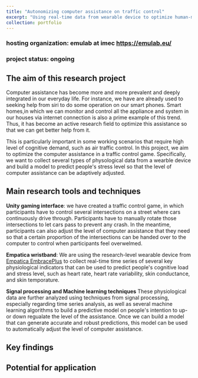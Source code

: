 ```yaml
---
title: "Autonomizing computer assistance on traffic control"
excerpt: "Using real-time data from wearable device to optimize human-machine interaction in a traffic control scenario <br/><img src='/website/images/500x300.png'>"
collection: portfolio
---
```


### hosting organization: emulab at imec <https://emulab.eu/> 
### project status: ongoing

## The aim of this research project
Computer assistance has become more and more prevalent and deeply integrated in our everyday life. For instance, we have are already used to seeking help from siri to do some operation on our smart phones. Smart homes,in which we can monitor and control all the appliance and system in our houses via internet connection is also a prime example of this trend. Thus, it has become an active research field to optimize this assistance so that we can get better help from it. 

This is particularly important in some working scenarios that require high level of cognitive demand, such as air traffic control. In this project, we aim to optimize the computer assistance in a traffic control game. Specifically, we want to collect several types of physological data from a wearble device and build a model to predict people's stress level so that the level of computer assistance can be adaptively adjusted. 

## Main research tools and techniques

**Unity gaming interface**: 
we have created a traffic control game, in which participants have to control several intersections on a street where cars continuously drive through. Participants have to manually rotate those intersections to let cars pass to prevent any crash. In the meantime, participants can also adjust the level of computer assistance that they need so that a certain proportion of the intersections can be handed over to the computer to control when participants feel overwelmed.

**Empatica wristband**: 
We are using the research-level wearable device from [Empatica EmbracePlus](https://www.empatica.com/embraceplus/) to collect real-time time series of several key physiological indicators that can be used to predict people's cognitive load and stress level, such as heart rate, heart rate variability, skin conductance, and skin temporature.

**Signal processing and Machine learning techniques**
These physiological data are further analyzed using techniques from signal processing, especially regarding time series analysis, as well as several machine learning algorithms to build a predictive model on people's intention to up- or down regualate the level of the assistance. Once we can build a model that can generate accurate and robust predictions, this model can be used to automatically adjust the level of computer assistance.

## Key findings

## Potential for application
